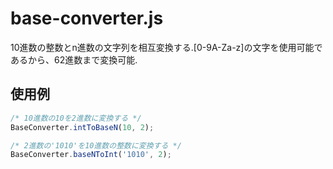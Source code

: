 base-converter.js
===================

10進数の整数とn進数の文字列を相互変換する.[0-9A-Za-z]の文字を使用可能であるから、62進数まで変換可能.

使用例
----------------

```javascript
/* 10進数の10を2進数に変換する */
BaseConverter.intToBaseN(10, 2);

/* 2進数の'1010'を10進数の整数に変換する */
BaseConverter.baseNToInt('1010', 2);
```